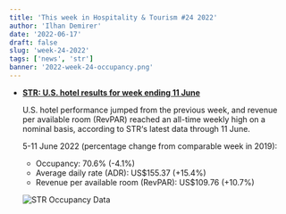 ```yaml
---
title: 'This week in Hospitality & Tourism #24 2022'
author: 'Ilhan Demirer'
date: '2022-06-17'
draft: false
slug: 'week-24-2022'
tags: ['news', 'str']
banner: '2022-week-24-occupancy.png'
---
```


- **[STR: U.S. hotel results for week ending 11 June](https://str.com/press-release/str-us-hotel-results-week-ending-11-june)**

  U.S. hotel performance jumped from the previous week, and revenue per available room (RevPAR) reached an all-time weekly high on a nominal basis, according to STR‘s latest data through 11 June.

  5-11 June 2022 (percentage change from comparable week in 2019):

  - Occupancy: 70.6% (-4.1%)
  - Average daily rate (ADR): US$155.37 (+15.4%)
  - Revenue per available room (RevPAR): US$109.76 (+10.7%)

  ![STR Occupancy Data](/images/blogimages/2022-week-24-occupancy.png)
